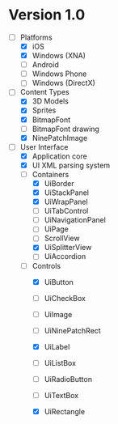 # Version 1.0

- [ ] Platforms
  - [X] iOS
  - [X] Windows (XNA)
  - [ ] Android
  - [ ] Windows Phone
  - [ ] Windows (DirectX)

- [ ] Content Types
  - [X] 3D Models
  - [X] Sprites
  - [X] BitmapFont
  - [ ] BitmapFont drawing
  - [X] NinePatchImage

- [ ] User Interface
  - [X] Application core
  - [X] UI XML parsing system
  - [ ] Containers
    - [X] UiBorder
    - [X] UiStackPanel
    - [X] UiWrapPanel
    - [ ] UiTabControl
    - [ ] UiNavigationPanel
    - [ ] UiPage
    - [ ] ScrollView
    - [X] UiSplitterView
    - [ ] UiAccordion
  
  - [ ] Controls
    - [X] UiButton
    - [ ] UiCheckBox
    - [ ] UiImage
    - [ ] UiNinePatchRect
    - [X] UiLabel
    - [ ] UiListBox
    - [ ] UiRadioButton
    - [ ] UiTextBox
    - [X] UiRectangle
  
